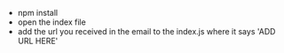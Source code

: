 * npm install
* open the index file
* add the url you received in the email to the index.js where it says 'ADD URL HERE'

